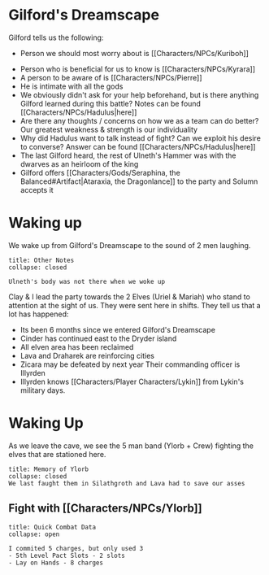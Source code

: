 # Gilford's Dreamscape
Gilford tells us the following:
- Person we should most worry about is [[Characters/NPCs/Kuriboh]]
* Person who is beneficial for us to know is [[Characters/NPCs/Kyrara]]
* A person to be aware of is [[Characters/NPCs/Pierre]]
* He is intimate with all the gods
* We obviously didn't ask for your help beforehand, but is there anything Gilford learned during this battle? Notes can be found [[Characters/NPCs/Hadulus|here]]
* Are there any thoughts / concerns on how we as a team can do better? Our greatest weakness & strength is our individuality
* Why did Hadulus want to talk instead of fight? Can we exploit his desire to converse? Answer can be found [[Characters/NPCs/Hadulus|here]]
* The last Gilford heard, the rest of Ulneth's Hammer was with the dwarves as an heirloom of the king
* Gilford offers [[Characters/Gods/Seraphina, the Balanced#Artifact|Ataraxia, the Dragonlance]] to the party and Solumn accepts it

# Waking up
We wake up from Gilford's Dreamscape to the sound of 2 men laughing. 

```ad-note
title: Other Notes
collapse: closed

Ulneth's body was not there when we woke up
```

Clay & I lead the party towards the 2 Elves (Uriel & Mariah) who stand to attention at the sight of us. They were sent here in shifts. They tell us that a lot has happened:
- Its been 6 months since we entered Gilford's Dreamscape
- Cinder has continued east to the Dryder island
- All elven area has been reclaimed
- Lava and Draharek are reinforcing cities
- Zicara may be defeated by next year
Their commanding officer is Illyrden
- Illyrden knows [[Characters/Player Characters/Lykin]] from Lykin's military days. 

# Waking Up
As we leave the cave, we see the 5 man band (Ylorb + Crew) fighting the elves that are stationed here. 

```ad-note
title: Memory of Ylorb
collapse: closed
We last faught them in Silathgroth and Lava had to save our asses
```

## Fight with [[Characters/NPCs/Ylorb]]

```ad-note
title: Quick Combat Data
collapse: open

I commited 5 charges, but only used 3
- 5th Level Pact Slots - 2 slots
- Lay on Hands - 8 charges
```

